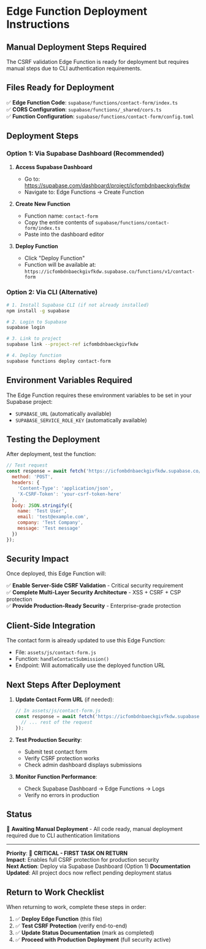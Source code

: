 # Edge Function Deployment Instructions

## Manual Deployment Steps Required

The CSRF validation Edge Function is ready for deployment but requires manual steps due to CLI authentication requirements.

## Files Ready for Deployment

✅ **Edge Function Code**: `supabase/functions/contact-form/index.ts`  
✅ **CORS Configuration**: `supabase/functions/_shared/cors.ts`  
✅ **Function Configuration**: `supabase/functions/contact-form/config.toml`

## Deployment Steps

### Option 1: Via Supabase Dashboard (Recommended)

1. **Access Supabase Dashboard**
   - Go to: https://supabase.com/dashboard/project/icfombdnbaeckgivfkdw
   - Navigate to: Edge Functions → Create Function

2. **Create New Function**
   - Function name: `contact-form`
   - Copy the entire contents of `supabase/functions/contact-form/index.ts`
   - Paste into the dashboard editor

3. **Deploy Function**
   - Click "Deploy Function"
   - Function will be available at: `https://icfombdnbaeckgivfkdw.supabase.co/functions/v1/contact-form`

### Option 2: Via CLI (Alternative)

```bash
# 1. Install Supabase CLI (if not already installed)
npm install -g supabase

# 2. Login to Supabase
supabase login

# 3. Link to project
supabase link --project-ref icfombdnbaeckgivfkdw

# 4. Deploy function
supabase functions deploy contact-form
```

## Environment Variables Required

The Edge Function requires these environment variables to be set in your Supabase project:

- `SUPABASE_URL` (automatically available)
- `SUPABASE_SERVICE_ROLE_KEY` (automatically available)

## Testing the Deployment

After deployment, test the function:

```javascript
// Test request
const response = await fetch('https://icfombdnbaeckgivfkdw.supabase.co/functions/v1/contact-form', {
  method: 'POST',
  headers: {
    'Content-Type': 'application/json',
    'X-CSRF-Token': 'your-csrf-token-here'
  },
  body: JSON.stringify({
    name: 'Test User',
    email: 'test@example.com',
    company: 'Test Company',
    message: 'Test message'
  })
});
```

## Security Impact

Once deployed, this Edge Function will:

✅ **Enable Server-Side CSRF Validation** - Critical security requirement  
✅ **Complete Multi-Layer Security Architecture** - XSS + CSRF + CSP protection  
✅ **Provide Production-Ready Security** - Enterprise-grade protection

## Client-Side Integration

The contact form is already updated to use this Edge Function:
- File: `assets/js/contact-form.js`
- Function: `handleContactSubmission()`
- Endpoint: Will automatically use the deployed function URL

## Next Steps After Deployment

1. **Update Contact Form URL** (if needed):
   ```javascript
   // In assets/js/contact-form.js
   const response = await fetch('https://icfombdnbaeckgivfkdw.supabase.co/functions/v1/contact-form', {
     // ... rest of the request
   });
   ```

2. **Test Production Security**:
   - Submit test contact form
   - Verify CSRF protection works
   - Check admin dashboard displays submissions

3. **Monitor Function Performance**:
   - Check Supabase Dashboard → Edge Functions → Logs
   - Verify no errors in production

## Status

🔄 **Awaiting Manual Deployment** - All code ready, manual deployment required due to CLI authentication limitations

---

**Priority**: 🚨 **CRITICAL - FIRST TASK ON RETURN**  
**Impact**: Enables full CSRF protection for production security  
**Next Action**: Deploy via Supabase Dashboard (Option 1)
**Documentation Updated**: All project docs now reflect pending deployment status

## Return to Work Checklist

When returning to work, complete these steps in order:

1. ✅ **Deploy Edge Function** (this file)
2. ✅ **Test CSRF Protection** (verify end-to-end)  
3. ✅ **Update Status Documentation** (mark as completed)
4. ✅ **Proceed with Production Deployment** (full security active)